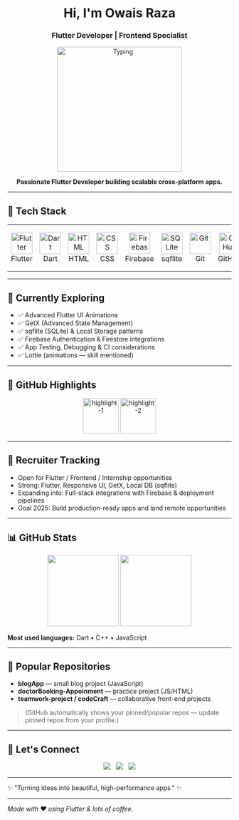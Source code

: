 <!-- README for Owais Raza - AnisaIdrees style adapted -->

<h1 align="center">Hi, I'm Owais Raza</h1>
<h3 align="center">Flutter Developer | Frontend Specialist</h3>

<p align="center">
  <img src="https://raw.githubusercontent.com/AnisaIdrees/AnisaIdrees/main/typing.svg" alt="Typing" width="280"/>
</p>

<p align="center">
  <strong>Passionate Flutter Developer building scalable cross-platform apps.</strong>
</p>

---

## 🔧 Tech Stack
<div align="center">
  <table>
    <tr>
      <td align="center" style="padding:8px;">
        <img src="https://cdn.jsdelivr.net/gh/devicons/devicon/icons/flutter/flutter-original.svg" width="48" title="Flutter"/><br/>Flutter
      </td>
      <td align="center" style="padding:8px;">
        <img src="https://cdn.jsdelivr.net/gh/devicons/devicon/icons/dart/dart-original.svg" width="48" title="Dart"/><br/>Dart
      </td>
      <td align="center" style="padding:8px;">
        <img src="https://cdn.jsdelivr.net/gh/devicons/devicon/icons/html5/html5-original.svg" width="48" title="HTML"/><br/>HTML
      </td>
      <td align="center" style="padding:8px;">
        <img src="https://cdn.jsdelivr.net/gh/devicons/devicon/icons/css3/css3-original.svg" width="48" title="CSS"/><br/>CSS
      </td>
      <td align="center" style="padding:8px;">
        <img src="https://cdn.jsdelivr.net/gh/devicons/devicon/icons/firebase/firebase-plain.svg" width="48" title="Firebase"/><br/>Firebase
      </td>
      <td align="center" style="padding:8px;">
        <img src="https://cdn.jsdelivr.net/gh/devicons/devicon/icons/sqlite/sqlite-original.svg" width="48" title="SQLite"/><br/>sqflite
      </td>
      <td align="center" style="padding:8px;">
        <img src="https://cdn.jsdelivr.net/gh/devicons/devicon/icons/git/git-original.svg" width="48" title="Git"/><br/>Git
      </td>
      <td align="center" style="padding:8px;">
        <img src="https://cdn.jsdelivr.net/gh/devicons/devicon/icons/github/github-original.svg" width="48" title="GitHub"/><br/>GitHub
      </td>
      <td align="center" style="padding:8px;">
        <img src="https://cdn.jsdelivr.net/gh/devicons/devicon/icons/vscode/vscode-original.svg" width="48" title="VS Code"/><br/>VS Code
      </td>
      <td align="center" style="padding:8px;">
        <img src="https://cdn.jsdelivr.net/gh/devicons/devicon/icons/androidstudio/androidstudio-original.svg" width="48" title="Android Studio"/><br/>Android Studio
      </td>
    </tr>
  </table>
</div>

---

## 🌱 Currently Exploring
- ✅ Advanced Flutter UI Animations  
- ✅ GetX (Advanced State Management)  
- ✅ sqflite (SQLite) & Local Storage patterns  
- ✅ Firebase Authentication & Firestore integrations  
- ✅ App Testing, Debugging & CI considerations  
- ✅ Lottie (animations — skill mentioned)

---

## 📌 GitHub Highlights
<div align="center">
  <!-- Images used by Anisa for visual highlights — keep these placeholders or replace with your own -->
  <img src="https://github.com/AnisaIdrees/AnisaIdrees/raw/main/gh-highlights-1.png" alt="highlight-1" height="80"/>
  <img src="https://github.com/AnisaIdrees/AnisaIdrees/raw/main/gh-highlights-2.png" alt="highlight-2" height="80"/>
</div>

---

## 🎯 Recruiter Tracking
- Open for Flutter / Frontend / Internship opportunities  
- Strong: Flutter, Responsive UI, GetX, Local DB (sqflite)  
- Expanding into: Full-stack integrations with Firebase & deployment pipelines  
- Goal 2025: Build production-ready apps and land remote opportunities

---

## 📊 GitHub Stats
<p align="center">
  <img src="https://github-readme-stats.vercel.app/api?username=OwaisRaza1941&show_icons=true&theme=dark&count_private=true" height="160"/>
  <img src="https://github-readme-stats.vercel.app/api/top-langs/?username=OwaisRaza1941&layout=compact&langs_count=6&theme=dark&hide=CSS,HTML" height="160"/>
</p>

**Most used languages:** Dart • C++ • JavaScript

---

## 🧾 Popular Repositories
- **blogApp** — small blog project (JavaScript)  
- **doctorBooking-Appoinment** — practice project (JS/HTML)  
- **teamwork-project / codeCraft** — collaborative front-end projects  

> (GitHub automatically shows your pinned/popular repos — update pinned repos from your profile.)

---

## 🤝 Let's Connect
<p align="center">
  <a href="https://github.com/OwaisRaza1941"><img src="https://img.shields.io/badge/GitHub-0A0A0A?style=for-the-badge&logo=github&logoColor=white"/></a>
  &nbsp;
  <a href="https://www.linkedin.com/in/owais-raza-47273a347"><img src="https://img.shields.io/badge/LinkedIn-0077b5?style=for-the-badge&logo=linkedin&logoColor=white"/></a>
  &nbsp;
  <a href="mailto:owaisraza55670@gmail.com"><img src="https://img.shields.io/badge/Email-D14836?style=for-the-badge&logo=gmail&logoColor=white"/></a>
</p>

---

✨ "Turning ideas into beautiful, high-performance apps." ✨

---
*Made with ❤️ using Flutter & lots of coffee.*
